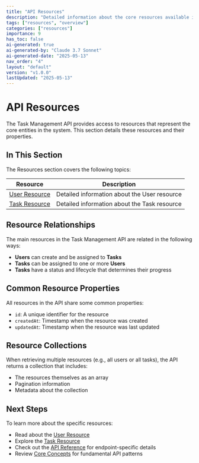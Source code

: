 ```yaml
---
title: "API Resources"
description: "Detailed information about the core resources available in the Task Management API."
tags: ["resources", "overview"]
categories: ["resources"]
importance: 9
has_toc: false
ai-generated: true
ai-generated-by: "Claude 3.7 Sonnet"
ai-generated-date: "2025-05-13"
nav_order: "4"
layout: "default"
version: "v1.0.0"
lastUpdated: "2025-05-13"
---
```


# API Resources

The Task Management API provides access to resources that represent the core entities in the system. This section details these resources and their properties.

## In This Section

The Resources section covers the following topics:

| Resource | Description |
|----------|-------------|
| [User Resource](resources/user-resource.md) | Detailed information about the User resource |
| [Task Resource](resources/task-resource.md) | Detailed information about the Task resource |

## Resource Relationships

The main resources in the Task Management API are related in the following ways:

- **Users** can create and be assigned to **Tasks**
- **Tasks** can be assigned to one or more **Users**
- **Tasks** have a status and lifecycle that determines their progress

## Common Resource Properties

All resources in the API share some common properties:

- `id`: A unique identifier for the resource
- `createdAt`: Timestamp when the resource was created
- `updatedAt`: Timestamp when the resource was last updated

## Resource Collections

When retrieving multiple resources (e.g., all users or all tasks), the API returns a collection that includes:

- The resources themselves as an array
- Pagination information
- Metadata about the collection

## Next Steps

To learn more about the specific resources:

- Read about the [User Resource](resources/user-resource.md)
- Explore the [Task Resource](resources/task-resource.md)
- Check out the [API Reference](api-reference.md) for endpoint-specific details
- Review [Core Concepts](core-concepts.md) for fundamental API patterns


